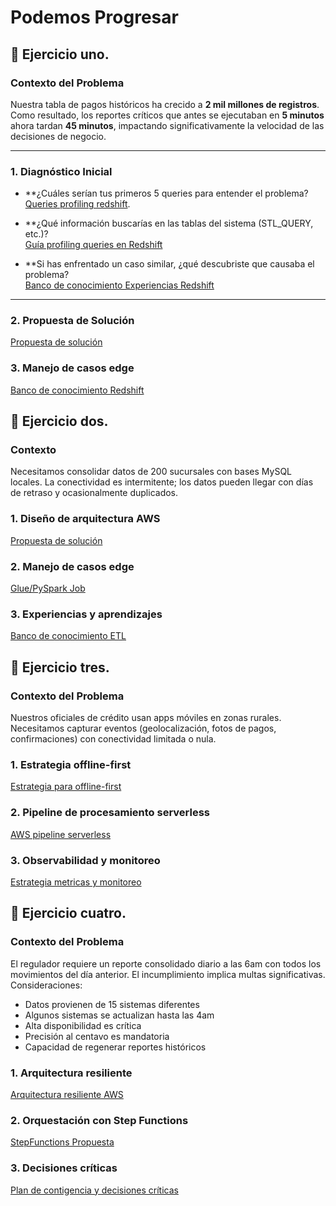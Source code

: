 # Podemos Progresar

## 🚀 Ejercicio uno.

### Contexto del Problema
Nuestra tabla de pagos históricos ha crecido a **2 mil millones de registros**. Como resultado, los reportes críticos que antes se ejecutaban en **5 minutos** ahora tardan **45 minutos**, impactando significativamente la velocidad de las decisiones de negocio.

---

### 1. Diagnóstico Inicial

* **¿Cuáles serían tus primeros 5 queries para entender el problema?  
  [Queries profiling redshift](deliverables/pagos_historicos_query_profiling.sql).

* **¿Qué información buscarías en las tablas del sistema (STL_QUERY, etc.)?  
  [Guía profiling queries en Redshift](documentacion/guiaConsultasProfilingRedshift.md)
  
* **Si has enfrentado un caso similar, ¿qué descubriste que causaba el problema?  
  [Banco de conocimiento Experiencias Redshift](documentacion/experienciasRedshift.md)

---

### 2. Propuesta de Solución  
[Propuesta de solución](deliverables/propuesta_ddl_historico_pagos.sql)


### 3. Manejo de casos edge  
[Banco de conocimiento Redshift](documentacion/leccionesAprendidasRedshift.md)

## 🚀 Ejercicio dos.

### Contexto
Necesitamos consolidar datos de 200 sucursales con bases MySQL locales. La conectividad es intermitente; los datos pueden llegar con días de retraso y ocasionalmente duplicados.

### 1. Diseño de arquitectura AWS  
[Propuesta de solución](deliverables/AWS_arq_sucursales_propuesta_v1.md)
### 2. Manejo de casos edge  
[Glue/PySpark Job](deliverables/casos_edge.py)
### 3. Experiencias y aprendizajes  
[Banco de conocimiento ETL](documentacion/experienciasETL.md)

## 🚀 Ejercicio tres.

### Contexto del Problema
Nuestros oficiales de crédito usan apps móviles en zonas rurales. Necesitamos capturar eventos (geolocalización, fotos de pagos, confirmaciones) con conectividad limitada o nula.

### 1. Estrategia offline-first
[Estrategia para offline-first](deliverables/offline-first.md)
### 2. Pipeline de procesamiento serverless  
[AWS pipeline serverless](deliverables/pipeline_serverless.md)
### 3. Observabilidad y monitoreo  
[Estrategia metricas y monitoreo](deliverables/monitoreo_flujo_campo.md)


## 🚀 Ejercicio cuatro.

### Contexto del Problema
El regulador requiere un reporte consolidado diario a las 6am con todos los movimientos del día anterior. El incumplimiento implica multas significativas.
Consideraciones:
- Datos provienen de 15 sistemas diferentes
- Algunos sistemas se actualizan hasta las 4am
- Alta disponibilidad es crítica
- Precisión al centavo es mandatoria
- Capacidad de regenerar reportes históricos
### 1. Arquitectura resiliente
[Arquitectura resiliente AWS](deliverables/propuesta_solucion_cumpRegulatorio.md)
### 2. Orquestación con Step Functions 
[StepFunctions Propuesta](deliverables/step_functions_reporte_regulatorio.md)
### 3. Decisiones críticas
[Plan de contigencia y decisiones críticas](deliverables/decisiones_criticas_cumpReg.md)
